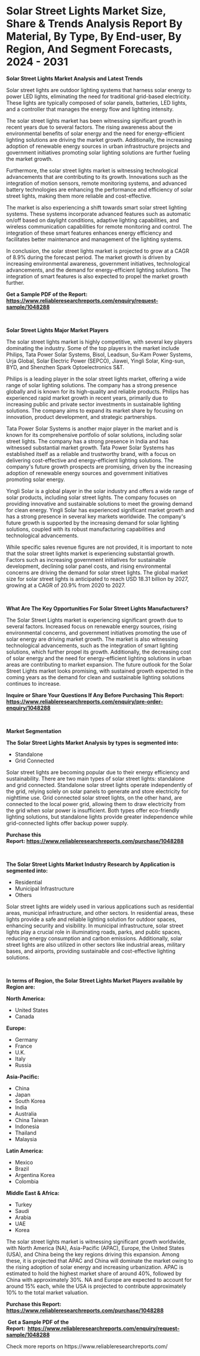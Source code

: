 <p><h1>Solar Street Lights Market Size, Share & Trends Analysis Report By Material, By Type, By End-user, By Region, And Segment Forecasts, 2024 - 2031</h1></p><p><strong>Solar Street Lights Market Analysis and Latest Trends</strong></p>
<p><p>Solar street lights are outdoor lighting systems that harness solar energy to power LED lights, eliminating the need for traditional grid-based electricity. These lights are typically composed of solar panels, batteries, LED lights, and a controller that manages the energy flow and lighting intensity.</p><p>The solar street lights market has been witnessing significant growth in recent years due to several factors. The rising awareness about the environmental benefits of solar energy and the need for energy-efficient lighting solutions are driving the market growth. Additionally, the increasing adoption of renewable energy sources in urban infrastructure projects and government initiatives promoting solar lighting solutions are further fueling the market growth.</p><p>Furthermore, the solar street lights market is witnessing technological advancements that are contributing to its growth. Innovations such as the integration of motion sensors, remote monitoring systems, and advanced battery technologies are enhancing the performance and efficiency of solar street lights, making them more reliable and cost-effective.</p><p>The market is also experiencing a shift towards smart solar street lighting systems. These systems incorporate advanced features such as automatic on/off based on daylight conditions, adaptive lighting capabilities, and wireless communication capabilities for remote monitoring and control. The integration of these smart features enhances energy efficiency and facilitates better maintenance and management of the lighting systems.</p><p>In conclusion, the solar street lights market is projected to grow at a CAGR of 8.9% during the forecast period. The market growth is driven by increasing environmental awareness, government initiatives, technological advancements, and the demand for energy-efficient lighting solutions. The integration of smart features is also expected to propel the market growth further.</p></p>
<p><strong>Get a Sample PDF of the Report:&nbsp; <a href="https://www.reliableresearchreports.com/enquiry/request-sample/1048288">https://www.reliableresearchreports.com/enquiry/request-sample/1048288</a></strong></p>
<p>&nbsp;</p>
<p><strong>Solar Street Lights Major Market Players</strong></p>
<p><p>The solar street lights market is highly competitive, with several key players dominating the industry. Some of the top players in the market include Philips, Tata Power Solar Systems, Bisol, Leadsun, Su-Kam Power Systems, Urja Global, Solar Electric Power (SEPCO), Jiawei, Yingli Solar, King-sun, BYD, and Shenzhen Spark Optoelectronics S&T.</p><p>Philips is a leading player in the solar street lights market, offering a wide range of solar lighting solutions. The company has a strong presence globally and is known for its high-quality and reliable products. Philips has experienced rapid market growth in recent years, primarily due to increasing public and private sector investments in sustainable lighting solutions. The company aims to expand its market share by focusing on innovation, product development, and strategic partnerships.</p><p>Tata Power Solar Systems is another major player in the market and is known for its comprehensive portfolio of solar solutions, including solar street lights. The company has a strong presence in India and has witnessed substantial market growth. Tata Power Solar Systems has established itself as a reliable and trustworthy brand, with a focus on delivering cost-effective and energy-efficient lighting solutions. The company's future growth prospects are promising, driven by the increasing adoption of renewable energy sources and government initiatives promoting solar energy.</p><p>Yingli Solar is a global player in the solar industry and offers a wide range of solar products, including solar street lights. The company focuses on providing innovative and sustainable solutions to meet the growing demand for clean energy. Yingli Solar has experienced significant market growth and has a strong presence in several key markets worldwide. The company's future growth is supported by the increasing demand for solar lighting solutions, coupled with its robust manufacturing capabilities and technological advancements.</p><p>While specific sales revenue figures are not provided, it is important to note that the solar street lights market is experiencing substantial growth. Factors such as increasing government initiatives for sustainable development, declining solar panel costs, and rising environmental concerns are driving the demand for solar street lights. The global market size for solar street lights is anticipated to reach USD 18.31 billion by 2027, growing at a CAGR of 20.9% from 2020 to 2027.</p></p>
<p>&nbsp;</p>
<p><strong>What Are The Key Opportunities For Solar Street Lights Manufacturers?</strong></p>
<p><p>The Solar Street Lights market is experiencing significant growth due to several factors. Increased focus on renewable energy sources, rising environmental concerns, and government initiatives promoting the use of solar energy are driving market growth. The market is also witnessing technological advancements, such as the integration of smart lighting solutions, which further propel its growth. Additionally, the decreasing cost of solar energy and the need for energy-efficient lighting solutions in urban areas are contributing to market expansion. The future outlook for the Solar Street Lights market looks promising, with sustained growth expected in the coming years as the demand for clean and sustainable lighting solutions continues to increase.</p></p>
<p><strong>Inquire or Share Your Questions If Any Before Purchasing This Report: <a href="https://www.reliableresearchreports.com/enquiry/pre-order-enquiry/1048288">https://www.reliableresearchreports.com/enquiry/pre-order-enquiry/1048288</a></strong></p>
<p>&nbsp;</p>
<p><strong>Market Segmentation</strong></p>
<p><strong>The Solar Street Lights Market Analysis by types is segmented into:</strong></p>
<p><ul><li>Standalone</li><li>Grid Connected</li></ul></p>
<p><p>Solar street lights are becoming popular due to their energy efficiency and sustainability. There are two main types of solar street lights: standalone and grid connected. Standalone solar street lights operate independently of the grid, relying solely on solar panels to generate and store electricity for nighttime use. Grid connected solar street lights, on the other hand, are connected to the local power grid, allowing them to draw electricity from the grid when solar power is insufficient. Both types offer eco-friendly lighting solutions, but standalone lights provide greater independence while grid-connected lights offer backup power supply.</p></p>
<p><strong>Purchase this Report:&nbsp;<a href="https://www.reliableresearchreports.com/purchase/1048288">https://www.reliableresearchreports.com/purchase/1048288</a></strong></p>
<p>&nbsp;</p>
<p><strong>The Solar Street Lights Market Industry Research by Application is segmented into:</strong></p>
<p><ul><li>Residential</li><li>Municipal Infrastructure</li><li>Others</li></ul></p>
<p><p>Solar street lights are widely used in various applications such as residential areas, municipal infrastructure, and other sectors. In residential areas, these lights provide a safe and reliable lighting solution for outdoor spaces, enhancing security and visibility. In municipal infrastructure, solar street lights play a crucial role in illuminating roads, parks, and public spaces, reducing energy consumption and carbon emissions. Additionally, solar street lights are also utilized in other sectors like industrial areas, military bases, and airports, providing sustainable and cost-effective lighting solutions.</p></p>
<p>&nbsp;</p>
<p><strong>In terms of Region, the Solar Street Lights Market Players available by Region are:</strong></p>
<p>
    <p> <strong> North America: </strong>
        <ul>
            <li>United States</li>
            <li>Canada</li>
        </ul>
        </p> 
    <p> <strong> Europe: </strong>
        <ul>
            <li>Germany</li>
            <li>France</li>
            <li>U.K.</li>
            <li>Italy</li>
            <li>Russia</li>
        </ul>
        </p> 
    <p> <strong> Asia-Pacific: </strong>
        <ul>
            <li>China</li>
            <li>Japan</li>
            <li>South Korea</li>
            <li>India</li>
            <li>Australia</li>
            <li>China Taiwan</li>
            <li>Indonesia</li>
            <li>Thailand</li>
            <li>Malaysia</li>
        </ul>
        </p> 
    <p> <strong> Latin America: </strong>
        <ul>
            <li>Mexico</li>
            <li>Brazil</li>
            <li>Argentina Korea</li>
            <li>Colombia</li>
        </ul>
        </p> 
    <p> <strong> Middle East & Africa: </strong>
        <ul>
            <li>Turkey</li>
            <li>Saudi</li>
            <li>Arabia</li>
            <li>UAE</li>
            <li>Korea</li>
        </ul>
    </p>
    </p>
<p><p>The solar street lights market is witnessing significant growth worldwide, with North America (NA), Asia-Pacific (APAC), Europe, the United States (USA), and China being the key regions driving this expansion. Among these, it is projected that APAC and China will dominate the market owing to the rising adoption of solar energy and increasing urbanization. APAC is estimated to hold the highest market share of around 40%, followed by China with approximately 30%. NA and Europe are expected to account for around 15% each, while the USA is projected to contribute approximately 10% to the total market valuation.</p></p>
<p><strong>Purchase this Report: <a href="https://www.reliableresearchreports.com/purchase/1048288">https://www.reliableresearchreports.com/purchase/1048288</a></strong></p>
<p>&nbsp;<strong>Get a Sample PDF of the Report:&nbsp;&nbsp;<a href="https://www.reliableresearchreports.com/enquiry/request-sample/1048288">https://www.reliableresearchreports.com/enquiry/request-sample/1048288</a></strong></p>
<p><strong></strong></p>
<p>Check more reports on https://www.reliableresearchreports.com/</p>